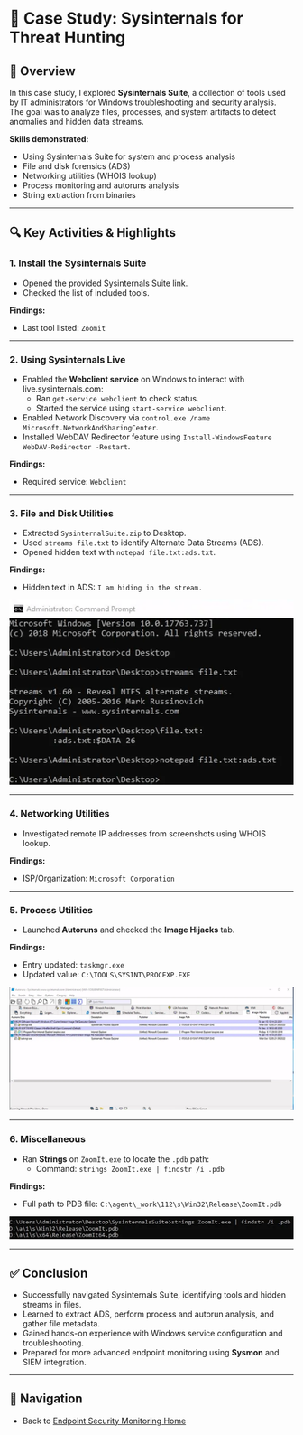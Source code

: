 # 📝 Case Study: Sysinternals for Threat Hunting

## 🔹 Overview
In this case study, I explored **Sysinternals Suite**, a collection of tools used by IT administrators for Windows troubleshooting and security analysis.  
The goal was to analyze files, processes, and system artifacts to detect anomalies and hidden data streams.

**Skills demonstrated:**
- Using Sysinternals Suite for system and process analysis
- File and disk forensics (ADS)
- Networking utilities (WHOIS lookup)
- Process monitoring and autoruns analysis
- String extraction from binaries

---

## 🔍 Key Activities & Highlights

### 1. Install the Sysinternals Suite
- Opened the provided Sysinternals Suite link.
- Checked the list of included tools.

**Findings:**  
- Last tool listed: `Zoomit`

---

### 2. Using Sysinternals Live
- Enabled the **Webclient service** on Windows to interact with live.sysinternals.com:
  - Ran `get-service webclient` to check status.
  - Started the service using `start-service webclient`.
- Enabled Network Discovery via `control.exe /name Microsoft.NetworkAndSharingCenter`.
- Installed WebDAV Redirector feature using `Install-WindowsFeature WebDAV-Redirector -Restart`.

**Findings:**  
- Required service: `Webclient`

---

### 3. File and Disk Utilities
- Extracted `SysinternalSuite.zip` to Desktop.
- Used `streams file.txt` to identify Alternate Data Streams (ADS).
- Opened hidden text with `notepad file.txt:ads.txt`.

**Findings:**  
- Hidden text in ADS: `I am hiding in the stream.`

<img src="screenshots/sysinternals.png" width="600" height="auto">

---

### 4. Networking Utilities
- Investigated remote IP addresses from screenshots using WHOIS lookup.

**Findings:**  
- ISP/Organization: `Microsoft Corporation`

---

### 5. Process Utilities
- Launched **Autoruns** and checked the **Image Hijacks** tab.

**Findings:**  
- Entry updated: `taskmgr.exe`  
- Updated value: `C:\TOOLS\SYSINT\PROCEXP.EXE`

<img src="screenshots/sysinternals1.png" width="600" height="auto">

---

### 6. Miscellaneous
- Ran **Strings** on `ZoomIt.exe` to locate the `.pdb` path:
  - Command: `strings ZoomIt.exe | findstr /i .pdb`

**Findings:**  
- Full path to PDB file: `C:\agent\_work\112\s\Win32\Release\ZoomIt.pdb`

<img src="screenshots/sysinternals2.png" width="600" height="auto">

---

## ✅ Conclusion
- Successfully navigated Sysinternals Suite, identifying tools and hidden streams in files.  
- Learned to extract ADS, perform process and autorun analysis, and gather file metadata.  
- Gained hands-on experience with Windows service configuration and troubleshooting.  
- Prepared for more advanced endpoint monitoring using **Sysmon** and SIEM integration.

---

## 🔗 Navigation
- Back to [Endpoint Security Monitoring Home](../README.md)

